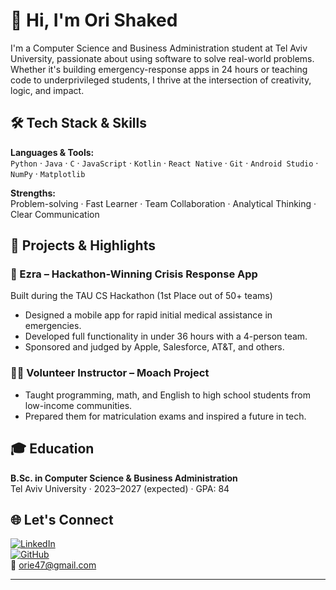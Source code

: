 # 👋 Hi, I'm Ori Shaked

I'm a Computer Science and Business Administration student at Tel Aviv University, passionate about using software to solve real-world problems. Whether it's building emergency-response apps in 24 hours or teaching code to underprivileged students, I thrive at the intersection of creativity, logic, and impact.

## 🛠 Tech Stack & Skills

**Languages & Tools:**  
`Python` · `Java` · `C` · `JavaScript` · `Kotlin` · `React Native` · `Git` · `Android Studio` · `NumPy` · `Matplotlib`

**Strengths:**  
Problem-solving · Fast Learner · Team Collaboration · Analytical Thinking · Clear Communication

## 🚀 Projects & Highlights

### 🥇 Ezra – Hackathon-Winning Crisis Response App  
Built during the TAU CS Hackathon (1st Place out of 50+ teams)  
- Designed a mobile app for rapid initial medical assistance in emergencies.  
- Developed full functionality in under 36 hours with a 4-person team.  
- Sponsored and judged by Apple, Salesforce, AT&T, and others.

### 👨‍🏫 Volunteer Instructor – Moach Project  
- Taught programming, math, and English to high school students from low-income communities.  
- Prepared them for matriculation exams and inspired a future in tech.

## 🎓 Education

**B.Sc. in Computer Science & Business Administration**  
Tel Aviv University · 2023–2027 (expected) · GPA: 84  

## 🌐 Let's Connect

[![LinkedIn](https://img.shields.io/badge/-LinkedIn-blue?logo=linkedin)](https://www.linkedin.com/in/ori-shaked-1b759822b/)  
[![GitHub](https://img.shields.io/badge/-GitHub-black?logo=github)](https://github.com/Orie47)  
📧 orie47@gmail.com

---

